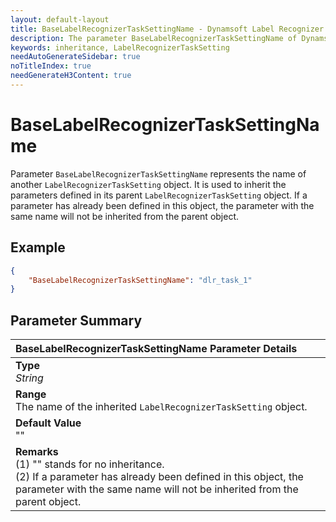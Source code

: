 ```yaml
---
layout: default-layout
title: BaseLabelRecognizerTaskSettingName - Dynamsoft Label Recognizer Parameters
description: The parameter BaseLabelRecognizerTaskSettingName of Dynamsoft Label Recognizer defines the name of the inherited LabelRecognizerTaskSetting object.
keywords: inheritance, LabelRecognizerTaskSetting
needAutoGenerateSidebar: true
noTitleIndex: true
needGenerateH3Content: true
---
```


# BaseLabelRecognizerTaskSettingName

Parameter `BaseLabelRecognizerTaskSettingName` represents the name of another `LabelRecognizerTaskSetting` object. It is used to inherit the parameters defined in its parent `LabelRecognizerTaskSetting` object. If a parameter has already been defined in this object, the parameter with the same name will not be inherited from the parent object.

## Example

```json
{
    "BaseLabelRecognizerTaskSettingName": "dlr_task_1"
}
```

## Parameter Summary

| BaseLabelRecognizerTaskSettingName Parameter Details |
| :----------------------------------- |
| **Type**<br>*String* |
| **Range**<br>The name of the inherited `LabelRecognizerTaskSetting` object. |
| **Default Value**<br>"" |
| **Remarks**<br>(1) "" stands for no inheritance.<br>(2) If a parameter has already been defined in this object, the parameter with the same name will not be inherited from the parent object.|
